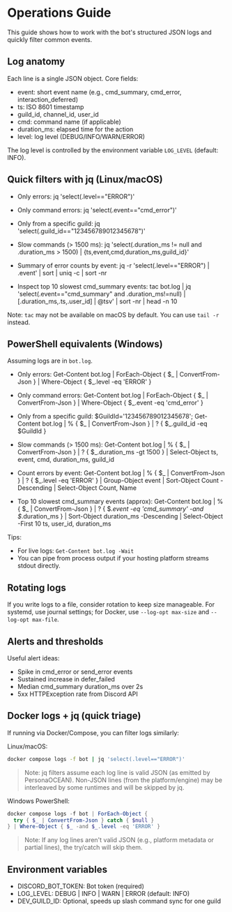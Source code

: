# Operations Guide

This guide shows how to work with the bot's structured JSON logs and quickly filter common events.

## Log anatomy

Each line is a single JSON object. Core fields:

- event: short event name (e.g., cmd_summary, cmd_error, interaction_deferred)
- ts: ISO 8601 timestamp
- guild_id, channel_id, user_id
- cmd: command name (if applicable)
- duration_ms: elapsed time for the action
- level: log level (DEBUG/INFO/WARN/ERROR)

The log level is controlled by the environment variable `LOG_LEVEL` (default: INFO).

## Quick filters with jq (Linux/macOS)

- Only errors:
  jq 'select(.level=="ERROR")'

- Only command errors:
  jq 'select(.event=="cmd_error")'

- Only from a specific guild:
  jq 'select(.guild_id=="123456789012345678")'

- Slow commands (> 1500 ms):
  jq 'select(.duration_ms != null and .duration_ms > 1500) | {ts,event,cmd,duration_ms,guild_id}'

- Summary of error counts by event:
  jq -r 'select(.level=="ERROR") | .event' | sort | uniq -c | sort -nr

- Inspect top 10 slowest cmd_summary events:
  tac bot.log | jq 'select(.event=="cmd_summary" and .duration_ms!=null) | [.duration_ms,.ts,.user_id] | @tsv' | sort -nr | head -n 10

Note: `tac` may not be available on macOS by default. You can use `tail -r` instead.

## PowerShell equivalents (Windows)

Assuming logs are in `bot.log`.

- Only errors:
  Get-Content bot.log | ForEach-Object { $_ | ConvertFrom-Json } | Where-Object { $_.level -eq 'ERROR' }

- Only command errors:
  Get-Content bot.log | ForEach-Object { $_ | ConvertFrom-Json } | Where-Object { $_.event -eq 'cmd_error' }

- Only from a specific guild:
  $GuildId='123456789012345678'; Get-Content bot.log | % { $_ | ConvertFrom-Json } | ? { $_.guild_id -eq $GuildId }

- Slow commands (> 1500 ms):
  Get-Content bot.log | % { $_ | ConvertFrom-Json } | ? { $_.duration_ms -gt 1500 } | Select-Object ts, event, cmd, duration_ms, guild_id

- Count errors by event:
  Get-Content bot.log | % { $_ | ConvertFrom-Json } | ? { $_.level -eq 'ERROR' } | Group-Object event | Sort-Object Count -Descending | Select-Object Count, Name

- Top 10 slowest cmd_summary events (approx):
  Get-Content bot.log | % { $_ | ConvertFrom-Json } | ? { $_.event -eq 'cmd_summary' -and $_.duration_ms } | Sort-Object duration_ms -Descending | Select-Object -First 10 ts, user_id, duration_ms

Tips:

- For live logs: `Get-Content bot.log -Wait`
- You can pipe from process output if your hosting platform streams stdout directly.

## Rotating logs

If you write logs to a file, consider rotation to keep size manageable. For systemd, use journal settings; for Docker, use `--log-opt max-size` and `--log-opt max-file`.

## Alerts and thresholds

Useful alert ideas:

- Spike in cmd_error or send_error events
- Sustained increase in defer_failed
- Median cmd_summary duration_ms over 2s
- 5xx HTTPException rate from Discord API

## Docker logs + jq (quick triage)

If running via Docker/Compose, you can filter logs similarly:

Linux/macOS:

```bash
docker compose logs -f bot | jq 'select(.level=="ERROR")'
```

> Note: jq filters assume each log line is valid JSON (as emitted by PersonaOCEAN). Non-JSON lines (from the platform/engine) may be interleaved by some runtimes and will be skipped by jq.

Windows PowerShell:

```powershell
docker compose logs -f bot | ForEach-Object {
  try { $_ | ConvertFrom-Json } catch { $null }
} | Where-Object { $_ -and $_.level -eq 'ERROR' }
```

> Note: If any log lines aren't valid JSON (e.g., platform metadata or partial lines), the try/catch will skip them.

## Environment variables

- DISCORD_BOT_TOKEN: Bot token (required)
- LOG_LEVEL: DEBUG | INFO | WARN | ERROR (default: INFO)
- DEV_GUILD_ID: Optional, speeds up slash command sync for one guild

